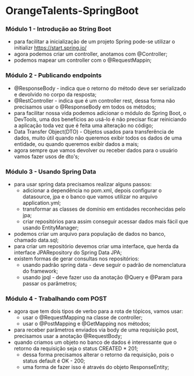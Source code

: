 # OrangeTalents-SpringBoot

### Módulo 1 - Introdução ao String Boot
* para facilitar a inicialização de um projeto Spring pode-se utilizar o initializr https://start.spring.io/
* agora podemos criar um controller, anotamos com @Controller;
* podemos mapear um controller com o @RequestMappin;

### Módulo 2 - Publicando endpoints
* @ResponseBody - indica que o retorno do método deve ser serializado e devolvido no corpo da resposta;
* @RestController - indica que é um controller rest, dessa forma não precisamos usar o @ResponseBody em todos os métodos;
* para facilitar nossa vida podemos adicionar o módulo do Spring Boot, o DevTools, uma dos benefícios ao usá-lo é não precisar ficar reiniciando a aplicação toda vez que é feita uma alteração no código;
* Data Transfer Object(DTO) - Objetos usados para transferência de dados, muito útil quando não queremos exibir todos os dados de uma entidade, ou quando queremos exibir dados a mais;
* agora sempre que vamos devolver ou receber dados para o usuário vamos fazer usos de dto's;

### Módulo 3 - Usando Spring Data
* para usar spring data precisamos realizar alguns passos:
  * adicionar a dependência no pom.xml, depois configurar o datasource, jpa e o banco que vamos utilizar no arquivo application.yml;
  * transformar as classes de domínio em entidades reconhecidas pelo jpa; 
  * criar repositórios para assim conseguir acessar dados mais fácil que usando EntityManager;
* podemos criar um arquivo para população de dados no banco, chamado data.sql;
* para criar um repositório devemos criar uma interface, que herda da interface JPARepository do Spring Data JPA;
* existem formas de gerar consultas nos repositórios:
  * usando padrão spring data - deve seguir o padrão de nomenclatura do framework;
  * usando jpql - deve fazer uso da anotação @Query e @Param para passar os parâmetros;

### Módulo 4 - Trabalhando com POST
* agora que tem dois tipos de verbo para a rota de tópicos, vamos usar:
  * usar o @RequestMapping na classe de controller;
  * usar o @PostMapping e @GetMapping nos métodos;
* para receber parâmetros enviados via body de uma requisição post, precisamos usar a anotação @RequestBody;
* quando criamos um objeto no banco de dados é interessante que o retorno da requisição seja o status CREATED * 201;
  * dessa forma precisamos alterar o retorno da requisição, pois o status default é OK - 200;
  * uma forma de fazer isso é através do objeto ResponseEntity;
  
